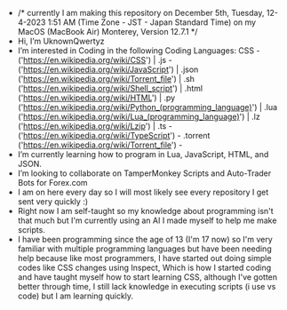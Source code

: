 -  /* currently I am making this repository on December 5th, Tuesday, 12-4-2023 1:51 AM (Time Zone - JST - Japan Standard Time) on my MacOS (MacBook Air) Monterey, Version 12.7.1 */
-  Hi, I’m UknownQwertyz
-  I’m interested in Coding in the following Coding Languages: CSS - ('https://en.wikipedia.org/wiki/CSS') | .js - ('https://en.wikipedia.org/wiki/JavaScript') | .json ('https://en.wikipedia.org/wiki/Torrent_file') | .sh ('https://en.wikipedia.org/wiki/Shell_script') | .html ('https://en.wikipedia.org/wiki/HTML') | .py ('https://en.wikipedia.org/wiki/Python_(programming_language)') | .lua ('https://en.wikipedia.org/wiki/Lua_(programming_language)') | .lz ('https://en.wikipedia.org/wiki/Lzip') | .ts - ('https://en.wikipedia.org/wiki/TypeScript') - .torrent ('https://en.wikipedia.org/wiki/Torrent_file') - 
-  I’m currently learning how to program in Lua, JavaScript, HTML, and JSON.
-  I’m looking to collaborate on TamperMonkey Scripts and Auto-Trader Bots for Forex.com
-  I am on here every day so I will most likely see every repository I get sent very quickly :)
-  Right now I am self-taught so my knowledge about programming isn't that much but I'm currently using an AI I made myself to help me make scripts.
-  I have been programming since the age of 13 (I'm 17 now) so I'm very familiar with multiple programming languages but have been needing help because like most programmers, I have started out doing simple codes like CSS changes using Inspect, Which is how I started coding and have taught myself how to start learning CSS, although I've gotten better through time, I still lack knowledge in executing scripts (i use vs code) but I am learning quickly.
